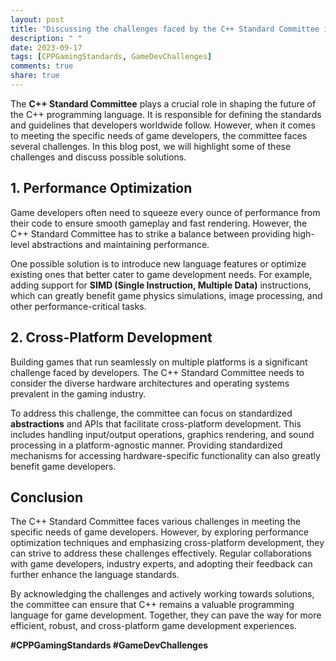 ```yaml
---
layout: post
title: "Discussing the challenges faced by the C++ Standard Committee in addressing the needs of game developers"
description: " "
date: 2023-09-17
tags: [CPPGamingStandards, GameDevChallenges]
comments: true
share: true
---
```


The **C++ Standard Committee** plays a crucial role in shaping the future of the C++ programming language. It is responsible for defining the standards and guidelines that developers worldwide follow. However, when it comes to meeting the specific needs of game developers, the committee faces several challenges. In this blog post, we will highlight some of these challenges and discuss possible solutions.

## 1. Performance Optimization

Game developers often need to squeeze every ounce of performance from their code to ensure smooth gameplay and fast rendering. However, the C++ Standard Committee has to strike a balance between providing high-level abstractions and maintaining performance.

One possible solution is to introduce new language features or optimize existing ones that better cater to game development needs. For example, adding support for **SIMD (Single Instruction, Multiple Data)** instructions, which can greatly benefit game physics simulations, image processing, and other performance-critical tasks.

## 2. Cross-Platform Development

Building games that run seamlessly on multiple platforms is a significant challenge faced by developers. The C++ Standard Committee needs to consider the diverse hardware architectures and operating systems prevalent in the gaming industry.

To address this challenge, the committee can focus on standardized **abstractions** and APIs that facilitate cross-platform development. This includes handling input/output operations, graphics rendering, and sound processing in a platform-agnostic manner. Providing standardized mechanisms for accessing hardware-specific functionality can also greatly benefit game developers.

## Conclusion

The C++ Standard Committee faces various challenges in meeting the specific needs of game developers. However, by exploring performance optimization techniques and emphasizing cross-platform development, they can strive to address these challenges effectively. Regular collaborations with game developers, industry experts, and adopting their feedback can further enhance the language standards.

By acknowledging the challenges and actively working towards solutions, the committee can ensure that C++ remains a valuable programming language for game development. Together, they can pave the way for more efficient, robust, and cross-platform game development experiences.

**#CPPGamingStandards #GameDevChallenges**